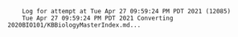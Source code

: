         Log for attempt at Tue Apr 27 09:59:24 PM PDT 2021 (12085)
        Tue Apr 27 09:59:24 PM PDT 2021 Converting 2020BIO101/KBBiologyMasterIndex.md...
